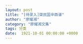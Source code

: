 ```yaml
---
layout: post
title: "[待录入]棨民国辛酉谱"
author: "廖耀湘"
category: "廖耀湘文集"
tags: 分类
date:  1921-10-01 00:00:00 +0000
---
```

